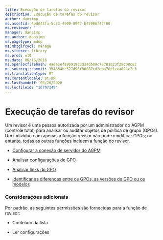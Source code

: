 ```yaml
---
title: Execução de tarefas do revisor
description: Execução de tarefas do revisor
author: dansimp
ms.assetid: 4bdd43fa-5c73-4900-8947-b45906f47f60
ms.reviewer: ''
manager: dansimp
ms.author: dansimp
ms.pagetype: mdop
ms.mktglfcycl: manage
ms.sitesec: library
ms.prod: w10
ms.date: 06/16/2016
ms.openlocfilehash: 4a6a1efe9b91933d34db00c78701823f29c08c83
ms.sourcegitcommit: 354664bc527d93f80687cd2eba70d1eea024c7c3
ms.translationtype: MT
ms.contentlocale: pt-BR
ms.lasthandoff: 06/26/2020
ms.locfileid: "10797349"
---
```

# Execução de tarefas do revisor


Um revisor é uma pessoa autorizada por um administrador do AGPM (controle total) para analisar ou auditar objetos de política de grupo (GPOs). Um indivíduo com apenas a função revisor não pode modificar GPOs; no entanto, todas as outras funções incluem a função do revisor.

-   [Configurar a conexão de servidor do AGPM](configure-the-agpm-server-connection-reviewer.md)

-   [Analisar configurações do GPO](review-gpo-settings.md)

-   [Analisar links do GPO](review-gpo-links.md)

-   [Identificar as diferenças entre os GPOs, as versões de GPO ou os modelos](identify-differences-between-gpos-gpo-versions-or-templates.md)

### Considerações adicionais

Por padrão, as seguintes permissões são fornecidas para a função de revisor:

-   Conteúdo da lista

-   Ler configurações

 

 





